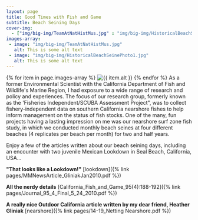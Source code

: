 ```yaml
---
layout: page
title: Good Times with Fish and Game
subtitle: Beach Seining Days
cover-img: 
  - ["img/big-img/TeamAtNatHistMus.jpg" : "img/big-img/HistoricalBeachSeinePhoto1.jpg"]
images-array:
 - image: "img/big-img/TeamAtNatHistMus.jpg"
   alt: This is some alt text
 - image: "img/big-img/HistoricalBeachSeinePhoto1.jpg"
   alt: This is some alt text
---
```

{% for item in page.images-array %}
  <img class="img-responsive" src="img/portfolio/{{ item.image }}" alt="{{ item.alt }}">
{% endfor %}
As a former Environmental Scientist with the California Department of Fish and Wildlife's Marine Region, I had exposure to a wide range of research and policy and experiences. The focus of our research group, formerly known as the 'Fisheries Independent/SCUBA Assessment Project", was to collect fishery-independent data on southern California nearshore fishes to help inform management on the status of fish stocks. One of the many, fun projects having a lasting impression on me was our nearshore surf zone fish study, in which we conducted monthly beach seines at four different beaches (4 replicates per beach per month) for two and half years.

Enjoy a few of the articles written about our beach seining days, including an encounter with two juvenile Mexican Lookdown in Seal Beach, California, USA...

**"That looks like a Lookdown!"** [lookdown]({% link pages/MMNewsArticle_GliniakJan2010.pdf %}) 

**All the nerdy details** [California_Fish_and_Game_95(4):188-192]({% link pages/Journal_95_4_Final_5_24_2010.pdf %}) 

**A really nice Outdoor California article written by my dear friend, Heather Gliniak** [nearshore]({% link pages/14-19_Netting Nearshore.pdf %})
